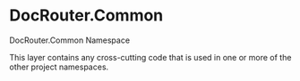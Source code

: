 # DocRouter.Common
DocRouter.Common Namespace

This layer contains any cross-cutting code that is used in one or more of the other project namespaces.